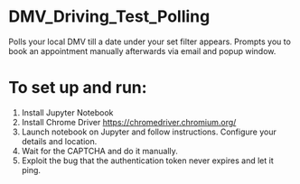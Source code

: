 # DMV_Driving_Test_Polling
Polls your local DMV till a date under your set filter appears. Prompts you to book an appointment manually afterwards via email and popup window.

# To set up and run:
1. Install Jupyter Notebook
2. Install Chrome Driver https://chromedriver.chromium.org/
3. Launch notebook on Jupyter and follow instructions. Configure your details and location.
4. Wait for the CAPTCHA and do it manually.
5. Exploit the bug that the authentication token never expires and let it ping.
